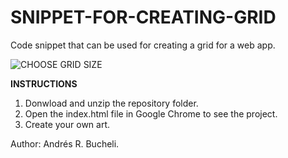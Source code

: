 # SNIPPET-FOR-CREATING-GRID

Code snippet that can be used for creating a grid for a web app.

![CHOOSE GRID SIZE](https://github.com/anferebu/SNIPPET-FOR-CREATING-GRID/blob/master/Choose%20Grid%20Size.jpg)

<strong>INSTRUCTIONS</strong>

1. Donwload and unzip the repository folder.
2. Open the index.html file in Google Chrome to see the project.
3. Create your own art.

Author: Andrés R. Bucheli.
